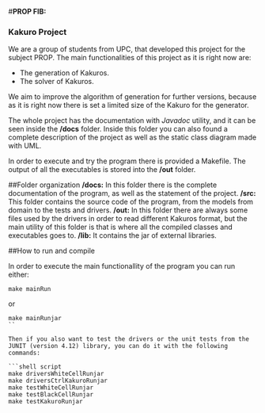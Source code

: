 #**PROP FIB:**
### Kakuro Project

We are a group of students from UPC, that developed this project for the subject PROP.
The main functionalities of this project as it is right now are:
   - The generation of Kakuros.
   - The solver of Kakuros.
   
We aim to improve the algorithm of generation for further versions, because as it is right now there is set a limited size of the Kakuro for the generator.

The whole project has the documentation with *Javadoc* utility, and it can be seen inside the **/docs** folder.
Inside this folder you can also found a complete description of the project as well as the static class diagram made with UML.

In order to execute and try the program there is provided a Makefile. The output of all the executables is stored into the **/out** folder.

##Folder organization
**/docs:** In this folder there is the complete documentation of the program, as well as the statement of the project.
**/src:** This folder contains the source code of the program, from the models from domain to the tests and drivers.
**/out:** In this folder there are always some files used by the drivers in order to read different Kakuros format, but the main utility of this folder is that is where all the compiled classes and executables goes to.
**/lib:** It contains the jar of external libraries.

##How to run and compile

In order to execute the main functionallity of the program you can run either:
```shell script
make mainRun
```
or
```shell script
make mainRunjar
``

Then if you also want to test the drivers or the unit tests from the JUNIT (version 4.12) library, you can do it with the following commands:

```shell script
make driversWhiteCellRunjar
make driversCtrlKakuroRunjar
make testWhiteCellRunjar
make testBlackCellRunjar
make testKakuroRunjar
```